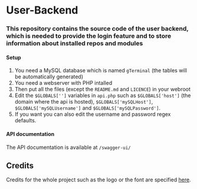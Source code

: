 # User-Backend

### This repository contains the source code of the user backend, which is needed to provide the login feature and to store information about installed repos and modules

#### Setup

1. You need a MySQL database which is named `gTerminal` (the tables will be automatically generated)
2. You need a webserver with PHP intalled
3. Then put all the files (except the `README.md` and `LICENCE`) in your webroot
4. Edit the `$GLOBALS['']` variables in `api.php` such as `$GLOBALS['host']` (the domain where the api is hosted), `$GLOBALS['mySQLHost']`, `$GLOBALS['mySQLUsername']` and `$GLOBALS['mySQLPassword']`.
5. If you want you can also edit the username and password regex defaults.

#### API documentation

The API documentation is available at `/swagger-ui/`

## Credits

Credits for the whole project such as the logo or the font are specified [here](https://github.com/gTerminal-project/.github/).
